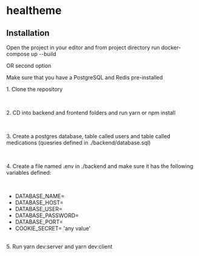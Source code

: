 # healtheme

<h2> Installation </h2>

<p> Open the project in your editor and from project directory run docker-compose up --build <p>
<p> OR second option </p>
<p> Make sure that you have a PostgreSQL and Redis pre-installed </p>
<p>1. Clone the repository </p>
<br/>
<p> 2. CD into backend and frontend folders and run yarn or npm install </p>
<br/>
<p> 3. Create a postgres database, table called users and table called medications (quesries defined in ./backend/database.sql) </p>
<br/>
<p> 4. Create a file named .env in ./backend and make sure it has the following variables defined: </p>
<br/>
<ul> 
  <li>DATABASE_NAME= </li>
  <li> DATABASE_HOST= </li>
  <li>DATABASE_USER= </li>
  <li>DATABASE_PASSWORD= </li>
  <li>DATABASE_PORT= </li>
  <li>COOKIE_SECRET= 'any value' </li>
</ul>
<br/>
5. Run yarn dev:server and yarn dev:client
